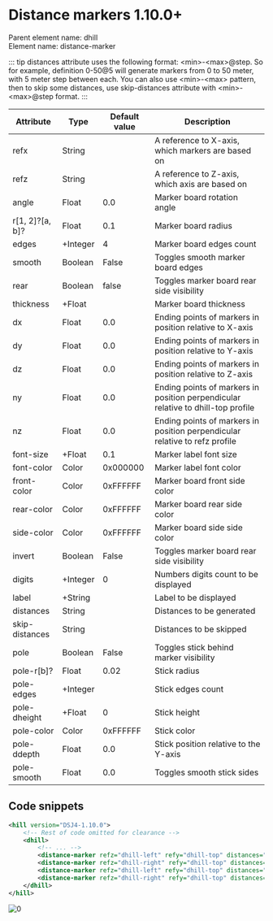 # Distance markers <version-badge>1.10.0+</version-badge>

Parent element name: dhill\
Element name: distance-marker

::: tip
distances attribute uses the following format: &lt;min&gt;-&lt;max&gt;@step. So for example, definition 0-50@5 will generate markers from 0 to 50 meter, with 5 meter step between each. You can also use &lt;min&gt;-&lt;max&gt; pattern, then to skip some distances, use skip-distances attribute with &lt;min&gt;-&lt;max&gt;@step format. 
:::

| Attribute       | Type     | Default value | Description                                                                      |
| --------------- | -------- | ------------- | -------------------------------------------------------------------------------- |
| refx            | String   |               | A reference to X-axis, which markers are based on                                |
| refz            | String   |               | A reference to Z-axis, which axis are based on                                   |
| angle           | Float    | 0.0           | Marker board rotation angle                                                      |
| r[1, 2]?[a, b]? | Float    | 0.1           | Marker board radius                                                              |
| edges           | +Integer | 4             | Marker board edges count                                                         |
| smooth          | Boolean  | False         | Toggles smooth marker board edges                                                |
| rear            | Boolean  | false         | Toggles marker board rear side visibility                                        |
| thickness       | +Float   |               | Marker board thickness                                                           |
| dx              | Float    | 0.0           | Ending points of markers in position relative to X-axis                          |
| dy              | Float    | 0.0           | Ending points of markers in position relative to Y-axis                          |
| dz              | Float    | 0.0           | Ending points of markers in position relative to Z-axis                          |
| ny              | Float    | 0.0           | Ending points of markers in position perpendicular relative to dhill-top profile |
| nz              | Float    | 0.0           | Ending points of markers in position perpendicular relative to refz profile      |
| font-size       | +Float   | 0.1           | Marker label font size                                                           |
| font-color      | Color    | 0x000000      | Marker label font color                                                          |
| front-color     | Color    | 0xFFFFFF      | Marker board front side color                                                    |
| rear-color      | Color    | 0xFFFFFF      | Marker board rear side color                                                     |
| side-color      | Color    | 0xFFFFFF      | Marker board side side color                                                     |
| invert          | Boolean  | False         | Toggles marker board rear side visibility                                        |
| digits          | +Integer | 0             | Numbers digits count to be displayed                                             |
| label           | +String  |               | Label to be displayed                                                            |
| distances       | String   |               | Distances to be generated                                                        |
| skip-distances  | String   |               | Distances to be skipped                                                          |
| pole            | Boolean  | False         | Toggles stick behind marker visibility                                           |
| pole-r[b]?      | Float    | 0.02          | Stick radius                                                                     |
| pole-edges      | +Integer |               | Stick edges count                                                                |
| pole-dheight    | +Float   | 0             | Stick height                                                                     |
| pole-color      | Color    | 0xFFFFFF      | Stick color                                                                      |
| pole-ddepth     | Float    | 0.0           | Stick position relative to the Y-axis                                            |
| pole-smooth     | Float    | 0.0           | Toggles smooth stick sides                                                       |

## Code snippets

```xml
<hill version="DSJ4-1.10.0">
    <!-- Rest of code omitted for clearance -->
    <dhill>
        <!-- ... -->
        <distance-marker refz="dhill-left" refy="dhill-top" distances="80-250@5" r="0.4" edges="20" smooth="true" thickness="0.005" dx="0" dy="0.55" dz="-0.02" nz="0" ny="0.0" font-size="0.5" font-color="0xA00000" rear="false" color="0xFFD700"/>
        <distance-marker refz="dhill-right" refy="dhill-top" distances="80-250@5" r="0.4" edges="20" smooth="true" thickness="0.005" dx="0" dy="0.55" dz="0.02" nz="0" ny="0.0" font-size="0.5" font-color="0xA00000" rear="false" color="0xFFD700"/>
        <distance-marker refz="dhill-left" refy="dhill-top" distances="80-250" skip-distances="80-250@5" r="0.25" edges="20" smooth="true" thickness="0.005" dx="0" dy="0.6" dz="-0.02" nz="0" ny="0.0" font-size="0.5" font-color="0x000000" rear="false" color="0xFFD700" digits="1"/>
        <distance-marker refz="dhill-right" refy="dhill-top" distances="80-250" skip-distances="80-250@5" r="0.25" edges="20" smooth="true" thickness="0.005" dx="0" dy="0.6" dz="0.02" nz="0" ny="0.0" font-size="0.5" font-color="0x000000" rear="false" color="0xFFD700" digits="1"/>
    </dhill>
</hill>
```
![0](/markers.png)

<script setup>
import VersionBadge from "./components/version-badge.vue"
</script>